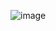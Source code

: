 ![image](https://user-images.githubusercontent.com/28903689/27648591-bb9bdc5e-5c37-11e7-9abd-528bed161055.png)
